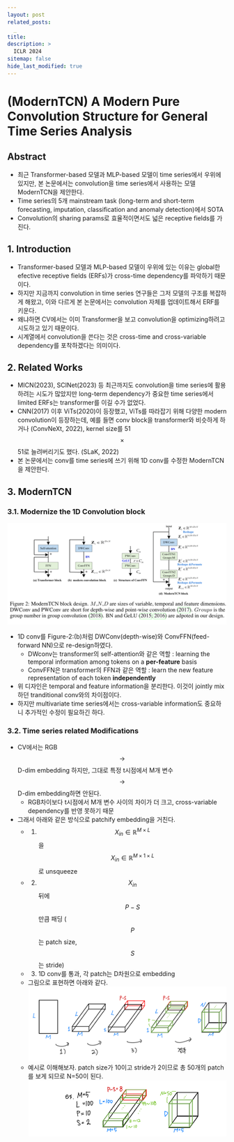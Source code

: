 ```yaml
---
layout: post
related_posts:
  _
title: 
description: >
  ICLR 2024
sitemap: false
hide_last_modified: true
---
```


# (ModernTCN) A Modern Pure Convolution Structure for General Time Series Analysis

## Abstract
- 최근 Transformer-based 모델과 MLP-based 모델이 time series에서 우위에 있지만, 본 논문에서는 convolution을 time series에서 사용하는 모델 ModernTCN을 제안한다.
- Time series의 5개 mainstream task (long-term and short-term forecasting, imputation, classification and anomaly detection)에서 SOTA
- Convolution의 sharing params로 효율적이면서도 넓은 receptive fields를 가진다.

## 1. Introduction
- Transformer-based 모델과 MLP-based 모델이 우위에 있는 이유는 global한 efective receptive fields (ERFs)가 cross-time dependency를 파악하기 때문이다.
- 하지만 지금까지 convolution in time series 연구들은 그저 모델의 구조를 복잡하게 해왔고, 이와 다르게 본 논문에서는 convolution 자체를 업데이트해서 ERF를 키운다.
- 왜냐하면 CV에서는 이미 Transformer을 보고 convolution을 optimizing하려고 시도하고 있기 때문이다.
- 시계열에서 convolution을 쓴다는 것은 cross-time and cross-variable dependency를 포착하겠다는 의미이다.

## 2. Related Works
- MICN(2023), SCINet(2023) 등 최근까지도 convolution을 time series에 활용하려는 시도가 많았지만 long-term dependency가 중요한 time series에서 limited ERFs는 transformer를 이길 수가 없었다.
- CNN(2017) 이후 ViTs(2020)이 등장했고, ViTs를 따라잡기 위해 다양한 modern convolution이 등장하는데, 예를 들면 conv block을 transformer와 비슷하게 하거나 (ConvNeXt, 2022), kernel size를 51 $$\times$$ 51로 늘려버리기도 했다. (SLaK, 2022)
- 본 논문에서는 conv를 time series에 쓰기 위해 1D conv를 수정한 ModernTCN을 제안한다.

## 3. ModernTCN

### 3.1. Modernize the 1D Convolution block
![사진1](/assets/img/timeseries/modernTCN/fig2.jpeg)

- 1D conv를 Figure-2:(b)처럼 DWConv(depth-wise)와 ConvFFN(feed-forward NN)으로 re-design하였다.
  - DWconv는 transformer의 self-attention와 같은 역할 : learning the temporal information among tokens on a **per-feature** basis
  - ConvFFN은 transformer의 FFN과 같은 역할 : learn the new feature representation of each token **independently**
- 위 디자인은 temporal and feature information을 분리한다. 이것이 jointly mix하던 tranditional conv와의 차이점이다.
- 하지만 multivariate time series에서는 cross-variable information도 중요하니 추가적인 수정이 필요하긴 하다.

### 3.2. Time series related Modifications
- CV에서는 RGB $$\to$$ D-dim embedding 하지만, 그대로 특정 t시점에서 M개 변수 $$\to$$ D-dim embedding하면 안된다.
  - RGB차이보다 t시점에서 M개 변수 사이의 차이가 더 크고, cross-variable dependency를 반영 못하기 때문
- 그래서 아래와 같은 방식으로 patchify embedding을 거친다.
  - 1) $$X_{in} \in \mathbb R^{M\times L}$$을 $$X_{in} \in \mathbb R^{M\times 1\times L}$$로 unsqueeze
  - 2) $$X_{in}$$ 뒤에 $$P-S$$만큼 패딩 ($$P$$는 patch size, $$S$$는 stride)
  - 3) 1D conv를 통과, 각 patch는 D차원으로 embedding
  - 그림으로 표현하면 아래와 같다.
    ![사진2](/assets/img/timeseries/modernTCN/myfig1.jpeg)
  - 예시로 이해해보자. patch size가 10이고 stride가 2이므로 총 50개의 patch를 보게 되므로 N=50이 된다. 
    ![사진3](/assets/img/timeseries/modernTCN/myfig2.png)